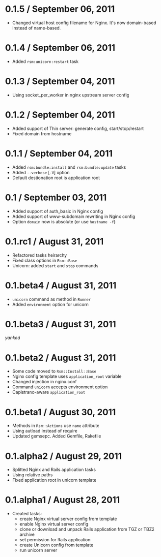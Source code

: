# 0.1.5 / September 06, 2011
  
  * Changed virtual host config filename for Nginx. It's now domain-based instead of name-based.

# 0.1.4 / September 06, 2011

  * Added `rsm:unicorn:restart` task

# 0.1.3 / September 04, 2011

  * Using socket_per_worker in nginx upstream server config

# 0.1.2 / September 04, 2011

  * Added support of Thin server: generate config, start/stop/restart
  * Fixed domain from hostname

# 0.1.1 / September 04, 2011

  * Added `rsm:bundle:install` and `rsm:bundle:update` tasks
  * Added `--verbose` [`-V`] option
  * Default destionation root is application root

# 0.1 / September 03, 2011

  * Added support of auth_basic in Nginx config
  * Added support of www-subdomain rewriting in Nginx config
  * Option `domain` now is absolute (or use `hostname -f`)

# 0.1.rc1 / August 31, 2011

  * Refactored tasks heirarchy
  * Fixed class options in `Rsm::Base`
  * Unicorn: added `start` and `stop` commands

# 0.1.beta4 / August 31, 2011

  * `unicorn` command as method in `Runner`
  * Added `environment` option for unicorn

# 0.1.beta3 / August 31, 2011

  *yanked*

# 0.1.beta2 / August 31, 2011

  * Some code moved to `Rsm::Install::Base`
  * Nginx config template uses `application_root` variable
  * Changed injection in nginx.conf
  * Command `unicorn` accepts environment option
  * Capistrano-aware `application_root`

# 0.1.beta1 / August 30, 2011

  * Methods in `Rsm::Actions` use `name` attribute
  * Using autload instead of require
  * Updated gemsepc. Added Gemfile, Rakefile

# 0.1.alpha2 / August 29, 2011

  * Splitted Nginx and Rails application tasks
  * Using relative paths
  * Fixed application root in unicorn template

# 0.1.alpha1 / August 28, 2011

  * Created tasks:
    - create Nginx virtual server config from template
    - enable Nginx virtual server config
    - clone or download and unpack Rails application from TGZ or TBZ2 archive
    - set permission for Rails application
    - create Unicorn config from template
    - run unicorn server
